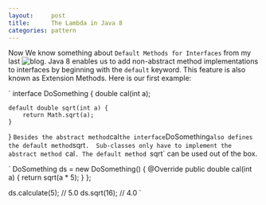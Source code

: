 ```yaml
---
layout:     post
title:      The Lambda in Java 8
categories: pattern
---
```


Now We know something about `Default Methods for Interfaces` from my last ![blog](http://zhiyuanma.github.io/pattern/2016/05/10/java-8-interface/).
Java 8 enables us to add non-abstract method implementations to interfaces by beginning with the `default` keyword. This feature is also known as Extension Methods. Here is our first example:

`
interface DoSomething {
    double cal(int a);

    default double sqrt(int a) {
        return Math.sqrt(a);
    }
}
`
Besides the abstract method `cal` the interface `DoSomething` also defines the default method `sqrt`. 
Sub-classes only have to implement the abstract method `cal`. The default method `sqrt` can be used out of the box.

`
DoSomething ds = new DoSomething() {
    @Override
    public double cal(int a) {
        return sqrt(a * 5);
    }
};

ds.calculate(5);     // 5.0
ds.sqrt(16);        // 4.0
`
